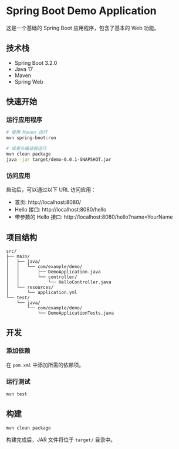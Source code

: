 # Spring Boot Demo Application

这是一个基础的 Spring Boot 应用程序，包含了基本的 Web 功能。

## 技术栈

- Spring Boot 3.2.0
- Java 17
- Maven
- Spring Web

## 快速开始

### 运行应用程序

```bash
# 使用 Maven 运行
mvn spring-boot:run

# 或者先编译再运行
mvn clean package
java -jar target/demo-0.0.1-SNAPSHOT.jar
```

### 访问应用

启动后，可以通过以下 URL 访问应用：

- 首页: http://localhost:8080/
- Hello 接口: http://localhost:8080/hello
- 带参数的 Hello 接口: http://localhost:8080/hello?name=YourName

## 项目结构

```
src/
├── main/
│   ├── java/
│   │   └── com/example/demo/
│   │       ├── DemoApplication.java
│   │       └── controller/
│   │           └── HelloController.java
│   └── resources/
│       └── application.yml
└── test/
    └── java/
        └── com/example/demo/
            └── DemoApplicationTests.java
```

## 开发

### 添加依赖

在 `pom.xml` 中添加所需的依赖项。

### 运行测试

```bash
mvn test
```

## 构建

```bash
mvn clean package
```

构建完成后，JAR 文件将位于 `target/` 目录中。
